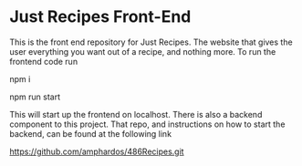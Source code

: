 # Just Recipes Front-End

This is the front end repository for Just Recipes. The website that gives the user
everything you want out of a recipe, and nothing more. To run the frontend code run

npm i

npm run start

This will start up the frontend on localhost. There is also a backend component to
this project. That repo, and instructions on how to start the backend, can be found
at the following link

https://github.com/amphardos/486Recipes.git
